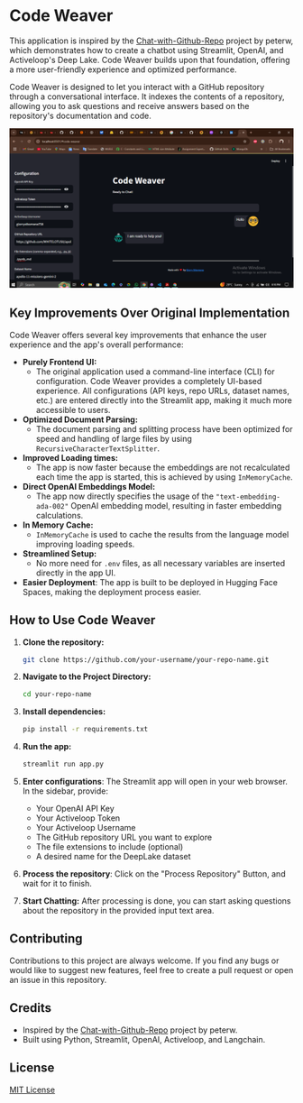# Code Weaver

This application is inspired by the [Chat-with-Github-Repo](https://github.com/peterw/Chat-with-Github-Repo) project by peterw, which demonstrates how to create a chatbot using Streamlit, OpenAI, and Activeloop's Deep Lake. Code Weaver builds upon that foundation, offering a more user-friendly experience and optimized performance.

Code Weaver is designed to let you interact with a GitHub repository through a conversational interface. It indexes the contents of a repository, allowing you to ask questions and receive answers based on the repository's documentation and code.

![Code Weaver Screenshot](screenshot.png)

## Key Improvements Over Original Implementation

Code Weaver offers several key improvements that enhance the user experience and the app's overall performance:

*   **Purely Frontend UI:**
    *   The original application used a command-line interface (CLI) for configuration. Code Weaver provides a completely UI-based experience. All configurations (API keys, repo URLs, dataset names, etc.) are entered directly into the Streamlit app, making it much more accessible to users.
*   **Optimized Document Parsing:**
    *   The document parsing and splitting process have been optimized for speed and handling of large files by using `RecursiveCharacterTextSplitter`.
*   **Improved Loading times:**
     * The app is now faster because the embeddings are not recalculated each time the app is started, this is achieved by using `InMemoryCache`.
*   **Direct OpenAI Embeddings Model:**
    *   The app now directly specifies the usage of the `"text-embedding-ada-002"` OpenAI embedding model, resulting in faster embedding calculations.
*   **In Memory Cache:**
    *   `InMemoryCache` is used to cache the results from the language model improving loading speeds.
*   **Streamlined Setup:**
    *   No more need for `.env` files, as all necessary variables are inserted directly in the app UI.
*    **Easier Deployment**: The app is built to be deployed in Hugging Face Spaces, making the deployment process easier.

## How to Use Code Weaver

1.  **Clone the repository:**
     ```bash
     git clone https://github.com/your-username/your-repo-name.git
     ```
2.  **Navigate to the Project Directory:**

    ```bash
    cd your-repo-name
    ```
3.  **Install dependencies:**

    ```bash
    pip install -r requirements.txt
    ```
4.  **Run the app:**
    ```bash
    streamlit run app.py
    ```

5.  **Enter configurations**: The Streamlit app will open in your web browser. In the sidebar, provide:
    *   Your OpenAI API Key
    *   Your Activeloop Token
    *   Your Activeloop Username
    *   The GitHub repository URL you want to explore
    *   The file extensions to include (optional)
    *   A desired name for the DeepLake dataset
6.  **Process the repository**: Click on the "Process Repository" Button, and wait for it to finish.
7.  **Start Chatting:** After processing is done, you can start asking questions about the repository in the provided input text area.

## Contributing

Contributions to this project are always welcome. If you find any bugs or would like to suggest new features, feel free to create a pull request or open an issue in this repository.

## Credits

*   Inspired by the [Chat-with-Github-Repo](https://github.com/peterw/Chat-with-Github-Repo) project by peterw.
*   Built using Python, Streamlit, OpenAI, Activeloop, and Langchain.

## License

[MIT License](LICENSE)